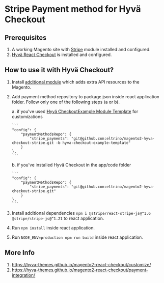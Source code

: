 # Stripe Payment method for Hyvä Checkout

## Prerequisites

1. A working Magento site with [Stripe](https://stripe.com/docs/plugins/magento-2/install) module installed and configured.
2. [Hyvä React Checkout](https://github.com/hyva-themes/magento2-react-checkout) is installed and configured.

## How to use it with Hyvä Checkout?

1. Install [additional module](https://github.com/eltrino/magento2-stripe-payments) which adds extra API resources to the Magento.
2. Add payment method repository to package.json inside react application folder. Follow only one of the following steps (a or b). 
 
   a. if you've used [Hyvä CheckoutExample Module Template](https://github.com/hyva-themes/magento2-checkout-example) for customizations

       ```
       "config": {
           "paymentMethodsRepo": {
               "stripe_payments": "git@github.com:eltrino/magento2-hyva-checkout-stripe.git -b hyva-checkout-example-template"
           }
       },
       ```

   b. if you've installed Hyvä Checkout in the app/code folder 

       ```
       "config": {
           "paymentMethodsRepo": {
               "stripe_payments": "git@github.com:eltrino/magento2-hyva-checkout-stripe.git"
           }
       },
       ```

4. Install additional dependencies `npm i @stripe/react-stripe-js@^1.6 @stripe/stripe-js@^1.21` to react application.
5. Run `npm install` inside react application.
6. Run `NODE_ENV=production npm run build` inside react application.

## More Info
1. https://hyva-themes.github.io/magento2-react-checkout/customize/
2. https://hyva-themes.github.io/magento2-react-checkout/payment-integration/
